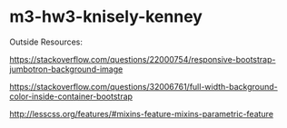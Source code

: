 # m3-hw3-knisely-kenney

Outside Resources:

https://stackoverflow.com/questions/22000754/responsive-bootstrap-jumbotron-background-image

https://stackoverflow.com/questions/32006761/full-width-background-color-inside-container-bootstrap

http://lesscss.org/features/#mixins-feature-mixins-parametric-feature
